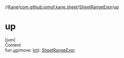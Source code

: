 //[Kane](../../index.md)/[com.github.jomof.kane.sheet](../index.md)/[SheetRangeExpr](index.md)/[up](up.md)



# up  
[jvm]  
Content  
fun [up](up.md)(move: [Int](https://kotlinlang.org/api/latest/jvm/stdlib/kotlin/-int/index.html)): [SheetRangeExpr](index.md)  



